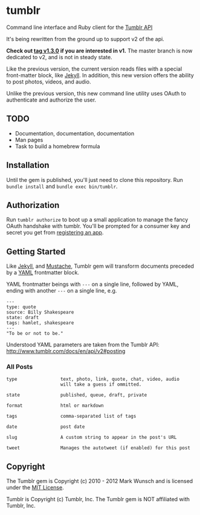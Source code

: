 # tumblr

Command line interface and Ruby client for the [Tumblr API](http://www.tumblr.com/docs/en/api/v2)

It's being rewritten from the ground up to support v2 of the api.

**Check out [tag v1.3.0](https://github.com/mwunsch/tumblr/tree/v1.3.0) if you are interested in v1.** The master branch is now dedicated to v2, and is not in steady state.

Like the previous version, the current version reads files with a special front-matter block, like [Jekyll](http://tom.preston-werner.com/jekyll/). In addition, this new version offers the ability to post photos, videos, and audio.

Unlike the previous version, this new command line utility uses OAuth to authenticate and authorize the user.

## TODO

+ Documentation, documentation, documentation
+ Man pages
+ Task to build a homebrew formula

## Installation

Until the gem is published, you'll just need to clone this repository. Run `bundle install` and `bundle exec bin/tumblr`.

## Authorization

Run `tumblr authorize` to boot up a small application to manage the fancy OAuth handshake with tumblr. You'll be prompted for a consumer key and secret you get from [registering an app](http://www.tumblr.com/oauth/apps).

## Getting Started

Like [Jekyll](http://tom.preston-werner.com/jekyll/), and [Mustache](http://defunkt.github.com/mustache/), Tumblr gem will transform documents preceded by a [YAML](http://www.yaml.org/) frontmatter block.

YAML frontmatter beings with `---` on a single line, followed by YAML, ending with another `---` on a single line, e.g.

	---
	type: quote
	source: Billy Shakespeare
	state: draft
	tags: hamlet, shakespeare
	---
	"To be or not to be."

Understood YAML parameters are taken from the Tumblr API: http://www.tumblr.com/docs/en/api/v2#posting

### All Posts

	type				text, photo, link, quote, chat, video, audio
						will take a guess if ommitted.

	state				published, queue, draft, private

	format				html or markdown

	tags				comma-separated list of tags

	date    			post date

	slug				A custom string to appear in the post's URL

	tweet				Manages the autotweet (if enabled) for this post

## Copyright

The Tumblr gem is Copyright (c) 2010 - 2012 Mark Wunsch and is licensed under the [MIT License](http://creativecommons.org/licenses/MIT/).

Tumblr is Copyright (c) Tumblr, Inc. The Tumblr gem is NOT affiliated with Tumblr, Inc.

